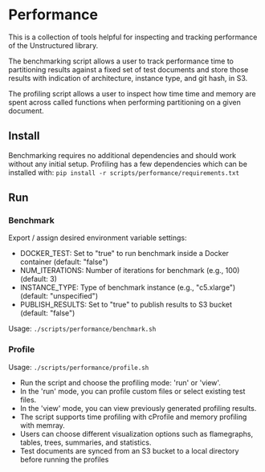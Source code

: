 # Performance
This is a collection of tools helpful for inspecting and tracking performance of the Unstructured library. 

The benchmarking script allows a user to track performance time to partitioning results against a fixed set of test documents and store those results with indication of architecture, instance type, and git hash, in S3.

The profiling script allows a user to inspect how time time and memory are spent across called functions when performing partitioning on a given document.

## Install
Benchmarking requires no additional dependencies and should work without any initial setup.
Profiling has a few dependencies which can be installed with: 
`pip install -r scripts/performance/requirements.txt`

## Run
### Benchmark
Export / assign desired environment variable settings:
- DOCKER_TEST: Set to "true" to run benchmark inside a Docker container (default: "false")
- NUM_ITERATIONS: Number of iterations for benchmark (e.g., 100) (default: 3)
- INSTANCE_TYPE: Type of benchmark instance (e.g., "c5.xlarge") (default: "unspecified")
- PUBLISH_RESULTS: Set to "true" to publish results to S3 bucket (default: "false")

Usage: `./scripts/performance/benchmark.sh`

### Profile
Usage: `./scripts/performance/profile.sh`
- Run the script and choose the profiling mode: 'run' or 'view'.
- In the 'run' mode, you can profile custom files or select existing test files.
- In the 'view' mode, you can view previously generated profiling results.
- The script supports time profiling with cProfile and memory profiling with memray.
- Users can choose different visualization options such as flamegraphs, tables, trees, summaries, and statistics.
- Test documents are synced from an S3 bucket to a local directory before running the profiles

